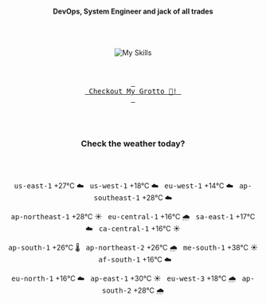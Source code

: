 <h4 align="center">DevOps, System Engineer and jack of all trades</h4>

<div align="center">
  <br/><br/>

![My Skills](https://go-skill-icons.vercel.app/api/icons?i=prometheus,grafana,amazonwebservices,azure,typescript,golang,docker,kubernetes,argocd,rust&perline=5&theme=light)

<br/>

[<kbd> <br> Checkout My Grotto 🍵! <br> </kbd>](https://sathirak.me/)
  
</div>

<br/>
<br/>

<h3 align="center">Check the weather today?</h3>
<!-- start-daily-update -->
<div align="center">
  <!-- Updated on Sat Aug 30 01:36:16 UTC 2025 --><br><br>

  <kbd>us-east-1</kbd> +27°C ☁️ &nbsp; 
  <kbd>us-west-1</kbd> +18°C ☁️ &nbsp; 
  <kbd>eu-west-1</kbd> +14°C ☁️ &nbsp; 
  <kbd>ap-southeast-1</kbd> +28°C ☁️ <br>

  <kbd>ap-northeast-1</kbd> +28°C ☀️ &nbsp; 
  <kbd>eu-central-1</kbd> +16°C 🌧️ &nbsp; 
  <kbd>sa-east-1</kbd> +17°C ☁️ &nbsp; 
  <kbd>ca-central-1</kbd> +16°C ☀️ <br>

  <kbd>ap-south-1</kbd> +26°C 🌡️ &nbsp; 
  <kbd>ap-northeast-2</kbd> +26°C 🌧️ &nbsp; 
  <kbd>me-south-1</kbd> +38°C ☀️ &nbsp; 
  <kbd>af-south-1</kbd> +16°C ☁️ <br>

  <kbd>eu-north-1</kbd> +16°C ☁️ &nbsp; 
  <kbd>ap-east-1</kbd> +30°C ☀️ &nbsp; 
  <kbd>eu-west-3</kbd> +18°C 🌧️ &nbsp; 
  <kbd>ap-south-2</kbd> +28°C 🌧️
</div>
<!-- end-daily-update -->
